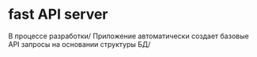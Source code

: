 # fast API server
В процессе разработки/
Приложение автоматически создает базовые API запросы на основании структуры БД/

